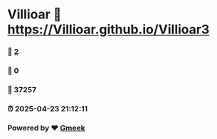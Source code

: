 # Villioar :link: https://Villioar.github.io/Villioar3 
### :page_facing_up: [2](https://Villioar.github.io/Villioar3/tag.html) 
### :speech_balloon: 0 
### :hibiscus: 37257 
### :alarm_clock: 2025-04-23 21:12:11 
### Powered by :heart: [Gmeek](https://github.com/Meekdai/Gmeek)
